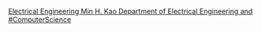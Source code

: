 [Electrical Engineering   Min H. Kao Department of Electrical Engineering and #ComputerScience](https://qi.tc/qi/119512)